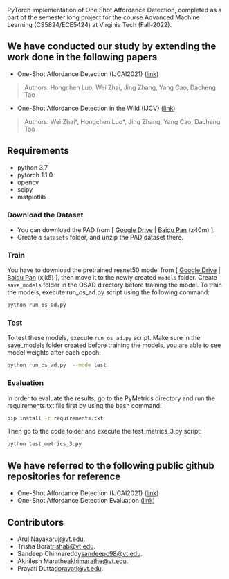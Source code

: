 <!-- - 👋 Hi, I’m @arujthecurator
- 👀 I’m interested in ...
- 🌱 I’m currently learning ...
- 💞️ I’m looking to collaborate on ...
- 📫 How to reach me ... -->

<!---
arujthecurator/arujthecurator is a ✨ special ✨ repository because its `README.md` (this file) appears on your GitHub profile.
You can click the Preview link to take a look at your changes.
--->

PyTorch implementation of One Shot Affordance Detection, completed as a part of the semester
long project for the course Advanced Machine Learning (CS5824/ECE5424) at Virginia Tech (Fall-2022).

## We have conducted our study by extending the work done in the following papers <a name="1"></a>
* One-Shot Affordance Detection (IJCAI2021) ([link](https://arxiv.org/abs/2106.14747))
> Authors:
> Hongchen Luo, Wei Zhai, Jing Zhang, Yang Cao, Dacheng Tao
* One-Shot Affordance Detection in the Wild (IJCV) ([link](http://arxiv.org/abs/2108.03658))
> Authors:
> Wei Zhai*, Hongchen Luo*, Jing Zhang, Yang Cao, Dacheng Tao

## Requirements <a name="5"></a> 
  - python 3.7 
  - pytorch 1.1.0
  - opencv
  - scipy
  - matplotlib

### Download the Dataset <a name="41"></a> 
- You can download the PAD from [ [Google Drive](https://drive.google.com/file/d/1uKpyIv6rq_R8G2M2ALj6zRe0otkFthPN/view?usp=sharing) | [Baidu Pan](https://pan.baidu.com/s/11lEf4Y05jES2ntb4aS8QaQ) (z40m) ].
- Create a `datasets` folder, and unzip the PAD dataset there.

### Train <a name="61"></a> 
You have to download the pretrained resnet50 model from [ [Google Drive](https://drive.google.com/file/d/16OYi8kAxHosfCo8E4gmFIhwemW1FaCEB/view?usp=sharing) | [Baidu Pan](https://pan.baidu.com/s/1HbsvNctWd6XLXFcbIoq1ZQ) (xjk5) ], 
then move it to the newly created `models` folder. Create `save_models` folder in the OSAD 
directory before training the model.
To train the models, execute run_os_ad.py script using the following command:
```bash  
python run_os_ad.py   
```

### Test <a name="62"></a> 
To test these models, execute `run_os_ad.py` script. Make sure in the save_models folder created
before training the models, you are able to see model weights after each epoch:
```bash  
python run_os_ad.py  --mode test 
```
### Evaluation <a name="63"></a> 
In order to evaluate the results, go to the PyMetrics directory and run the requirements.txt
file first by using the bash command:
```bash  
pip install -r requirements.txt
```
Then go to the code folder and execute the test_metrics_3.py script:
```bash  
python test_metrics_3.py
```
## We have referred to the following public github repositories for reference <a name="1"></a>
* One-Shot Affordance Detection (IJCAI2021) ([link](https://github.com/lhc1224/OSAD_Net/tree/def9f6f67e4e3ba2c864a4fcd775e3e80a32f4f8#1))
* One-Shot Affordance Detection Evaluation ([link](https://github.com/lhc1224/OSAD_Net/tree/main/PyMetrics))

## Contributors <a name="9"></a> 
* Aruj Nayak[aruj@vt.edu](aruj@vt.edu).
* Trisha Bora[trishab@vt.edu](trishab@vt.edu).
* Sandeep Chinnareddy[sandeepc98@vt.edu](sandeepc98@vt.edu).
* Akhilesh Marathe[akhimarathe@vt.edu](akhimarathe@vt.edu).
* Prayati Dutta[dprayati@vt.edu](dprayati@vt.edu).



